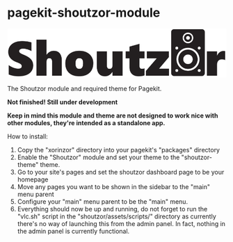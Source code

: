 # pagekit-shoutzor-module

![shoutzor-logo](./xorinzor/shoutzor/shoutzor-logo.png)

The Shoutzor module and required theme for Pagekit.

**Not finished! Still under development**

**Keep in mind this module and theme are not designed to work nice with other modules, they're intended as a standalone app.**

How to install:

1. Copy the "xorinzor" directory into your pagekit's "packages" directory
2. Enable the "Shoutzor" module and set your theme to the "shoutzor-theme" theme.
3. Go to your site's pages and set the shoutzor dashboard page to be your homepage
4. Move any pages you want to be shown in the sidebar to the "main" menu parent
5. Configure your "main" menu parent to be the "main" menu.
6. Everything should now be up and running, do not forget to run the "vlc.sh" script in the "shoutzor/assets/scripts/" directory as currently there's no way of launching this from the admin panel. In fact, nothing in the admin panel is currently functional.
